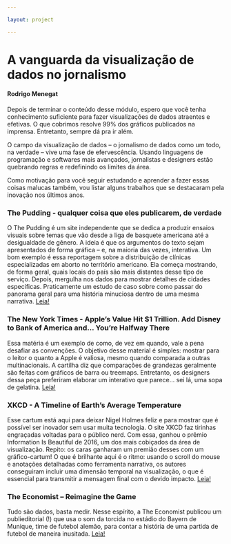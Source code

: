 ```yaml
---

layout: project

---
```


# A vanguarda da visualização de dados no jornalismo
#### Rodrigo Menegat

Depois de terminar o conteúdo desse módulo, espero que você tenha conhecimento suficiente para fazer visualizações de dados atraentes e efetivas. O que cobrimos resolve 99% dos gráficos publicados na imprensa. Entretanto, sempre dá pra ir além. 

O campo da visualização de dados – o jornalismo de dados como um todo, na verdade – vive uma fase de efervescência. Usando linguagens de programação e softwares mais avançados, jornalistas e designers estão quebrando regras e redefinindo os limites da área. 

Como motivação para você seguir estudando e aprender a fazer essas coisas malucas também, vou listar alguns trabalhos que se destacaram pela inovação nos últimos anos.

### The Pudding - qualquer coisa que eles publicarem, de verdade
O The Pudding é um site independente que se dedica a produzir ensaios visuais sobre temas que vão desde a liga de basquete americana até a desigualdade de gênero. A ideia é que os argumentos do texto sejam apresentados de forma gráfica – e, na maioria das vezes, interativa. Um bom exemplo é essa reportagem sobre a distribuição de clínicas especializadas em aborto no território americano. Ela começa mostrando, de forma geral, quais locais do país são mais distantes desse tipo de serviço. Depois, mergulha nos dados para mostrar detalhes de cidades específicas. Praticamente um estudo de caso sobre como passar do panorama geral para uma história minuciosa dentro de uma mesma narrativa. [Leia!](https://pudding.cool/2017/09/clinics/)

### The New York Times - Apple’s Value Hit $1 Trillion. Add Disney to Bank of America and... You’re Halfway There
Essa matéria é um exemplo de como, de vez em quando, vale a pena desafiar as convenções. O objetivo desse material é simples: mostrar para o leitor o quanto a Apple é valiosa, mesmo quando comparada a outras multinacionais. A cartilha diz que comparações de grandezas geralmente são feitas com gráficos de barra ou treemaps. Entretanto, os designers dessa peça preferiram elaborar um interativo que parece… sei lá, uma sopa de gelatina. [Leia!](https://www.nytimes.com/interactive/2018/08/02/technology/apple-trillion-market-cap.html)

### XKCD - A Timeline of Earth’s Average Temperature
Esse cartum está aqui para deixar Nigel Holmes feliz e para mostrar que é possível ser inovador sem usar muita tecnologia. O site XKCD faz tirinhas engraçadas voltadas para o público nerd. Com essa, ganhou o prêmio Information Is Beautiful de 2016, um dos mais cobiçados da área de visualização. Repito: os caras ganharam um premião desses com um gráfico-cartum! O que é brilhante aqui é o ritmo: usando o scroll do mouse e anotações detalhadas como ferramenta narrativa, os autores conseguiram incluir uma dimensão temporal na visualização, o que é essencial para transmitir a mensagem final com o devido impacto. [Leia!](https://xkcd.com/1732/)

### The Economist – Reimagine the Game
Tudo são dados, basta medir. Nesse espírito, a The Economist publicou um publieditorial (!) que usa o som da torcida no estádio do Bayern de Munique, time de futebol alemão, para contar a história de uma partida de futebol de maneira inusitada. [Leia!](https://reimaginethegame.economist.com)